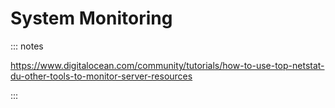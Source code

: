 # System Monitoring

::: notes

https://www.digitalocean.com/community/tutorials/how-to-use-top-netstat-du-other-tools-to-monitor-server-resources

:::

